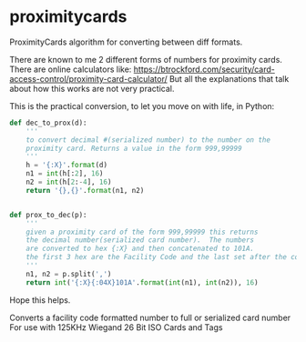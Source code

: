 # proximitycards
ProximityCards algorithm for converting between diff formats.

There are known to me 2 different forms of numbers for proximity cards. There are online calculators like: https://btrockford.com/security/card-access-control/proximity-card-calculator/  But all the explanations that talk about how this works are not very practical.

This is the practical conversion, to let you move on with life, in Python:

```python
def dec_to_prox(d):
	'''
	to convert decimal #(serialized number) to the number on the
	proximity card. Returns a value in the form 999,99999
	'''
	h = '{:X}'.format(d)
	n1 = int(h[:2], 16)
	n2 = int(h[2:-4], 16)
	return '{},{}'.format(n1, n2)


def prox_to_dec(p):
	'''
	given a proximity card of the form 999,99999 this returns
	the decimal number(serialized card number).  The numbers
	are converted to hex {:X} and then concatenated to 101A.
	the first 3 hex are the Facility Code and the last set after the comma is the Card Number
	'''
	n1, n2 = p.split(',')
	return int('{:X}{:04X}101A'.format(int(n1), int(n2)), 16)
  ```



Hope this helps.

Converts a facility code formatted number to full or serialized card number
For use with 125KHz Wiegand 26 Bit ISO Cards and Tags
